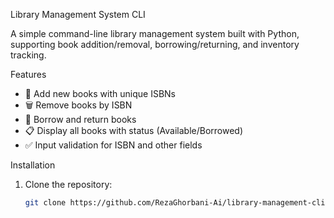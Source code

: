 Library Management System CLI

A simple command-line library management system built with Python, supporting book addition/removal, borrowing/returning, and inventory tracking.


Features
- 📖 Add new books with unique ISBNs
- 🗑️ Remove books by ISBN
- 🔄 Borrow and return books
- 📋 Display all books with status (Available/Borrowed)
- ✅ Input validation for ISBN and other fields

Installation
1. Clone the repository:
   ```bash
   git clone https://github.com/RezaGhorbani-Ai/library-management-cli
